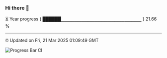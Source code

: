 ### Hi there 👋

⏳ Year progress { ██████▁▁▁▁▁▁▁▁▁▁▁▁▁▁▁▁▁▁▁▁▁▁▁▁ } 21.66 %

---

⏰ Updated on Fri, 21 Mar 2025 01:09:49 GMT

![Progress Bar CI](https://github.com/liununu/liununu/workflows/Progress%20Bar%20CI/badge.svg)
